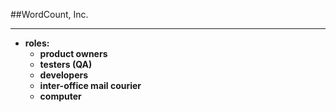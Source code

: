 <!-- .slide: data-background="resources/footer.svg" data-background-size="contain" data-background-position="bottom"  -->

##WordCount, Inc.
- - -
* **roles:**
  * **product owners**  <!-- .element: style="color:maroon" -->
  * **testers (QA)**  <!-- .element: style="color:maroon" -->
  * **developers**  <!-- .element: style="color:maroon" -->
  * **inter-office mail courier**  <!-- .element: style="color:maroon" -->
  * **computer**  <!-- .element: style="color:maroon" -->

<br/>
<br/>
<br/>
<br/>
<br/>
<br/>
<br/>
<br/>
<br/>
<br/>
<br/>
<br/>

<aside class="notes">
  <p>
  </p>
  <p>
  </p>
</aside>
